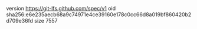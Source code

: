 version https://git-lfs.github.com/spec/v1
oid sha256:e6e235aecb68a9c74971e4ce39160e178c0cc66d8a019bf860420b2d709e36fd
size 7557
